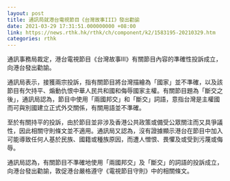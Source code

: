 ```yaml
---
layout: post
title: 通訊局就港台電視節目《台灣故事III》發出勸諭
date: 2021-03-29 17:31:51.000000000 +08:00
link: https://news.rthk.hk/rthk/ch/component/k2/1583195-20210329.htm
categories: rthk
---
```


通訊事務局裁定，港台電視節目《台灣故事III》有關節目內容的準確性投訴成立，向港台發出勸諭。

通訊局表示，接獲兩宗投訴，指有關節目將台灣描繪為「國家」並不準確，以及該節目有欠持平、煽動仇恨中華人民共和國和侮辱國家主權。有關節目題為「斷交之後」，通訊局認為，節目中使用「兩國邦交」和「斷交」詞語，意指台灣是主權國而可與別國建立正式外交關係，有關用語並不準確。

至於有關持平的投訴，由於節目並非涉及香港公共政策或備受公眾關注而又具爭議性，因此相關守則條文並不適用。通訊局又認為，沒有證據顯示港台在節目中加入可能導致任何人基於民族、國籍或種族原因，而遭人憎恨、畏懼及或受到污蔑或侮辱。

通訊局認為，有關節目不準確地使用「兩國邦交」及「斷交」的詞語的投訴成立，向港台發出勸諭，敦促港台嚴格遵守《電視節目守則》中的相關條文。
